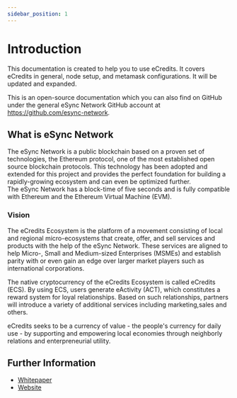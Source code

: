 ```yaml
---
sidebar_position: 1
---
```

# Introduction

This documentation is created to help you to use eCredits. It 
covers eCredits in general, node setup, and metamask configurations. It will be updated and expanded.  

This is an open-source documentation which you can also find on GitHub under the general 
eSync Network GitHub account at <https://github.com/esync-network>.

## What is eSync Network

The eSync Network is a public blockchain based on a proven set of technologies, the Ethereum 
protocol, one of the most established open source blockchain protocols. This technology 
has been adopted and extended for this project and provides the perfect foundation for building a 
rapidly-growing ecosystem and can even be optimized further.  
The eSync Network has a block-time of five seconds and is fully compatible with Ethereum and 
the Ethereum Virtual Machine (EVM).

### Vision

The eCredits Ecosystem is the platform of a movement consisting of local and regional micro-ecosystems 
that create, offer, and sell services and products with the help of the eSync Network. These services 
are aligned to help Micro-, Small and Medium-sized Enterprises (MSMEs) and establish parity with or even gain an edge 
over larger market players such as international corporations.

The native cryptocurrency of the eCredits Ecosystem is called eCredits (ECS). By using ECS, users generate eActivity (ACT), which constitutes a reward system for loyal relationships. Based on such relationships, partners will introduce a variety of additional services including marketing,sales and others.

eCredits seeks to be a currency of value - the people's currency for daily use - by supporting and empowering local economies through neighborly relations and enterpreneurial utility.

## Further Information

 - [Whitepaper](https://github.com/esync-network/whitepaper)
 - [Website](https://ecredits.com)
